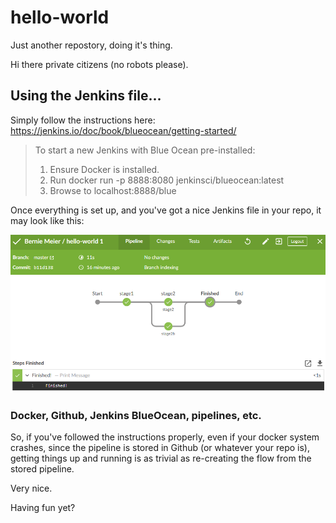 # hello-world
Just another repostory, doing it's thing.

Hi there private citizens (no robots please).

## Using the Jenkins file...
Simply follow the instructions here: https://jenkins.io/doc/book/blueocean/getting-started/ 

> To start a new Jenkins with Blue Ocean pre-installed:
> 1. Ensure Docker is installed.
> 2. Run docker run -p 8888:8080 jenkinsci/blueocean:latest
> 3. Browse to localhost:8888/blue

Once everything is set up, and you've got a nice Jenkins file in your repo, it may look like this:

![image](Jenkins%20BlueOcean%20pipeline%20example.PNG  "Jenkins BlueOcean pipeline example")

### Docker, Github, Jenkins BlueOcean, pipelines, etc.
So, if you've followed the instructions properly, even if your docker system crashes, since the pipeline is stored in Github (or whatever your repo is), getting things up and running is as trivial as re-creating the flow from the stored pipeline.

Very nice.
 
Having fun yet?
